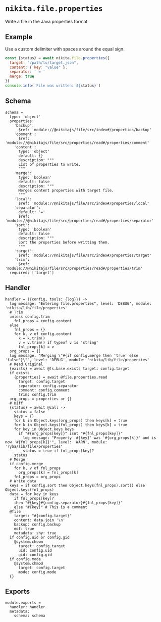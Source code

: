 
# `nikita.file.properties`

Write a file in the Java properties format.

## Example

Use a custom delimiter with spaces around the equal sign.

```js
const {status} = await nikita.file.properties({
  target: "/path/to/target.json",
  content: { key: "value" },
  separator: ' = '
  merge: true
})
console.info(`File was written: ${status}`)
```

## Schema

    schema =
      type: 'object'
      properties:
        'backup':
          $ref: 'module://@nikitajs/file/src/index#/properties/backup'
        'comment':
          $ref: 'module://@nikitajs/file/src/properties/read#/properties/comment'
        'content':
          type: 'object'
          default: {}
          description: """
          List of properties to write.
          """
        'merge':
          type: 'boolean'
          default: false
          description: """
          Merges content properties with target file.
          """
        'local':
          $ref: 'module://@nikitajs/file/src/index#/properties/local'
        'separator':
          default: '='
          $ref: 'module://@nikitajs/file/src/properties/read#/properties/separator'
        'sort':
          type: 'boolean'
          default: false
          description: """
          Sort the properties before writting them.
          """
        'target':
          $ref: 'module://@nikitajs/file/src/index#/properties/target'
        'trim':
          $ref: 'module://@nikitajs/file/src/properties/read#/properties/trim'
      required: ['target']

## Handler

    handler = ({config, tools: {log}}) ->
      log message: "Entering file.properties", level: 'DEBUG', module: 'nikita/lib/file/properties'
      # Trim
      unless config.trim
        fnl_props = config.content
      else
        fnl_props = {}
        for k, v of config.content
          k = k.trim()
          v = v.trim() if typeof v is 'string'
          fnl_props[k] = v
      org_props = {}
      log message: "Merging \"#{if config.merge then 'true' else 'false'}\"", level: 'DEBUG', module: 'nikita/lib/file/properties'
      # Read Original
      {exists} = await @fs.base.exists target: config.target
      if exists
        {properties} = await @file.properties.read
          target: config.target
          separator: config.separator
          comment: config.comment
          trim: config.trim
      org_props = properties or {}
      # Diff
      {status} = await @call ->
        status = false
        keys = {}
        for k in Object.keys(org_props) then keys[k] = true
        for k in Object.keys(fnl_props) then keys[k] = true
        for key in Object.keys keys
          if "#{org_props[key]}" isnt "#{fnl_props[key]}"
            log message: "Property '#{key}' was '#{org_props[k]}' and is now '#{fnl_props[k]}'", level: 'WARN', module: 'ryba/lib/file/properties'
            status = true if fnl_props[key]?
        status
      # Merge
      if config.merge
        for k, v of fnl_props
          org_props[k] = fnl_props[k]
        fnl_props = org_props
      # Write data
      keys = if config.sort then Object.keys(fnl_props).sort() else Object.keys(fnl_props)
      data = for key in keys
        if fnl_props[key]?
        then "#{key}#{config.separator}#{fnl_props[key]}"
        else "#{key}" # This is a comment
      @file
        target: "#{config.target}"
        content: data.join '\n'
        backup: config.backup
        eof: true
        metadata: shy: true
      if config.uid or config.gid
        @system.chown
          target: config.target
          uid: config.uid
          gid: config.gid
      if config.mode
        @system.chmod
          target: config.target
          mode: config.mode
      {}

## Exports

    module.exports =
      handler: handler
      metadata:
        schema: schema
